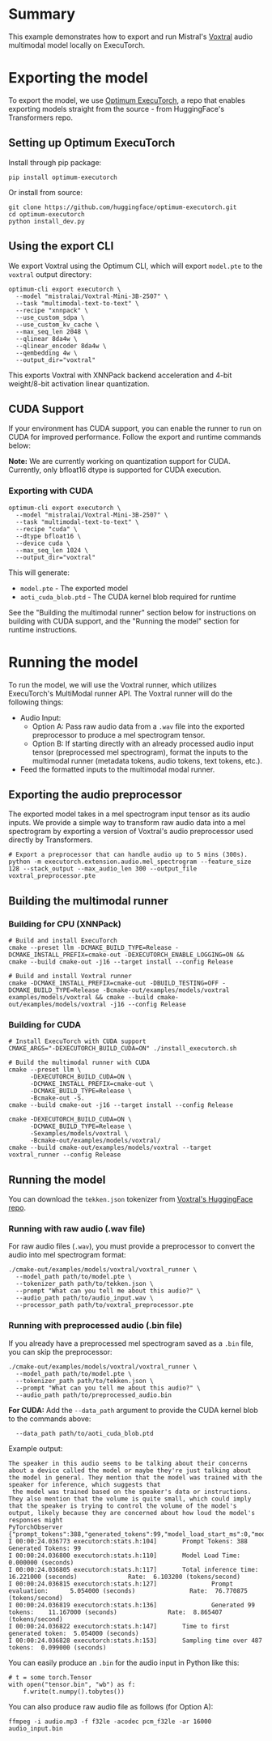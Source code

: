 # Summary

This example demonstrates how to export and run Mistral's [Voxtral](https://huggingface.co/mistralai/Voxtral-Mini-3B-2507) audio multimodal model locally on ExecuTorch.

# Exporting the model
To export the model, we use [Optimum ExecuTorch](https://github.com/huggingface/optimum-executorch), a repo that enables exporting models straight from the source - from HuggingFace's Transformers repo.

## Setting up Optimum ExecuTorch
Install through pip package:
```
pip install optimum-executorch
```

Or install from source:
```
git clone https://github.com/huggingface/optimum-executorch.git
cd optimum-executorch
python install_dev.py
```

## Using the export CLI
We export Voxtral using the Optimum CLI, which will export `model.pte` to the `voxtral` output directory:
```
optimum-cli export executorch \
  --model "mistralai/Voxtral-Mini-3B-2507" \
  --task "multimodal-text-to-text" \
  --recipe "xnnpack" \
  --use_custom_sdpa \
  --use_custom_kv_cache \
  --max_seq_len 2048 \
  --qlinear 8da4w \
  --qlinear_encoder 8da4w \
  --qembedding 4w \
  --output_dir="voxtral"
```

This exports Voxtral with XNNPack backend acceleration and 4-bit weight/8-bit activation linear quantization.

## CUDA Support
If your environment has CUDA support, you can enable the runner to run on CUDA for improved performance. Follow the export and runtime commands below:

**Note:** We are currently working on quantization support for CUDA. Currently, only bfloat16 dtype is supported for CUDA execution.

### Exporting with CUDA
```
optimum-cli export executorch \
  --model "mistralai/Voxtral-Mini-3B-2507" \
  --task "multimodal-text-to-text" \
  --recipe "cuda" \
  --dtype bfloat16 \
  --device cuda \
  --max_seq_len 1024 \
  --output_dir="voxtral"
```

This will generate:
- `model.pte` - The exported model
- `aoti_cuda_blob.ptd` - The CUDA kernel blob required for runtime

See the "Building the multimodal runner" section below for instructions on building with CUDA support, and the "Running the model" section for runtime instructions.

# Running the model
To run the model, we will use the Voxtral runner, which utilizes ExecuTorch's MultiModal runner API.
The Voxtral runner will do the following things:

- Audio Input:
   - Option A:  Pass raw audio data from a `.wav` file into the exported preprocessor to produce a mel spectrogram tensor.
   - Option B:  If starting directly with an already processed audio input tensor (preprocessed mel spectrogram), format the inputs to the multimodal runner (metadata tokens, audio tokens, text tokens, etc.).
- Feed the formatted inputs to the multimodal modal runner.


## Exporting the audio preprocessor
The exported model takes in a mel spectrogram input tensor as its audio inputs.
We provide a simple way to transform raw audio data into a mel spectrogram by exporting a version of Voxtral's audio preprocessor used directly by Transformers.

```
# Export a preprocessor that can handle audio up to 5 mins (300s).
python -m executorch.extension.audio.mel_spectrogram --feature_size 128 --stack_output --max_audio_len 300 --output_file voxtral_preprocessor.pte
```

## Building the multimodal runner

### Building for CPU (XNNPack)
```
# Build and install ExecuTorch
cmake --preset llm -DCMAKE_BUILD_TYPE=Release -DCMAKE_INSTALL_PREFIX=cmake-out -DEXECUTORCH_ENABLE_LOGGING=ON && cmake --build cmake-out -j16 --target install --config Release

# Build and install Voxtral runner
cmake -DCMAKE_INSTALL_PREFIX=cmake-out -DBUILD_TESTING=OFF -DCMAKE_BUILD_TYPE=Release -Bcmake-out/examples/models/voxtral examples/models/voxtral && cmake --build cmake-out/examples/models/voxtral -j16 --config Release
```

### Building for CUDA
```
# Install ExecuTorch with CUDA support
CMAKE_ARGS="-DEXECUTORCH_BUILD_CUDA=ON" ./install_executorch.sh

# Build the multimodal runner with CUDA
cmake --preset llm \
      -DEXECUTORCH_BUILD_CUDA=ON \
      -DCMAKE_INSTALL_PREFIX=cmake-out \
      -DCMAKE_BUILD_TYPE=Release \
      -Bcmake-out -S.
cmake --build cmake-out -j16 --target install --config Release

cmake -DEXECUTORCH_BUILD_CUDA=ON \
      -DCMAKE_BUILD_TYPE=Release \
      -Sexamples/models/voxtral \
      -Bcmake-out/examples/models/voxtral/
cmake --build cmake-out/examples/models/voxtral --target voxtral_runner --config Release
```

## Running the model
You can download the `tekken.json` tokenizer from [Voxtral's HuggingFace repo](https://huggingface.co/mistralai/Voxtral-Mini-3B-2507).

### Running with raw audio (.wav file)
For raw audio files (`.wav`), you must provide a preprocessor to convert the audio into mel spectrogram format:
```
./cmake-out/examples/models/voxtral/voxtral_runner \
  --model_path path/to/model.pte \
  --tokenizer_path path/to/tekken.json \
  --prompt "What can you tell me about this audio?" \
  --audio_path path/to/audio_input.wav \
  --processor_path path/to/voxtral_preprocessor.pte
```

### Running with preprocessed audio (.bin file)
If you already have a preprocessed mel spectrogram saved as a `.bin` file, you can skip the preprocessor:
```
./cmake-out/examples/models/voxtral/voxtral_runner \
  --model_path path/to/model.pte \
  --tokenizer_path path/to/tekken.json \
  --prompt "What can you tell me about this audio?" \
  --audio_path path/to/preprocessed_audio.bin
```


**For CUDA:** Add the `--data_path` argument to provide the CUDA kernel blob to the commands above:
```
  --data_path path/to/aoti_cuda_blob.ptd
```

Example output:
```
The speaker in this audio seems to be talking about their concerns about a device called the model or maybe they're just talking about the model in general. They mention that the model was trained with the speaker for inference, which suggests that
 the model was trained based on the speaker's data or instructions. They also mention that the volume is quite small, which could imply that the speaker is trying to control the volume of the model's output, likely because they are concerned about how loud the model's responses might
PyTorchObserver {"prompt_tokens":388,"generated_tokens":99,"model_load_start_ms":0,"model_load_end_ms":0,"inference_start_ms":1756351346381,"inference_end_ms":1756351362602,"prompt_eval_end_ms":1756351351435,"first_token_ms":1756351351435,"aggregate_sampling_time_ms":99,"SCALING_FACTOR_UNITS_PER_SECOND":1000}
I 00:00:24.036773 executorch:stats.h:104]       Prompt Tokens: 388    Generated Tokens: 99
I 00:00:24.036800 executorch:stats.h:110]       Model Load Time:                0.000000 (seconds)
I 00:00:24.036805 executorch:stats.h:117]       Total inference time:           16.221000 (seconds)              Rate:  6.103200 (tokens/second)
I 00:00:24.036815 executorch:stats.h:127]               Prompt evaluation:      5.054000 (seconds)               Rate:  76.770875 (tokens/second)
I 00:00:24.036819 executorch:stats.h:136]               Generated 99 tokens:    11.167000 (seconds)              Rate:  8.865407 (tokens/second)
I 00:00:24.036822 executorch:stats.h:147]       Time to first generated token:  5.054000 (seconds)
I 00:00:24.036828 executorch:stats.h:153]       Sampling time over 487 tokens:  0.099000 (seconds)
```

You can easily produce an `.bin` for the audio input in Python like this:
```
# t = some torch.Tensor
with open("tensor.bin", "wb") as f:
    f.write(t.numpy().tobytes())
```

You can also produce raw audio file as follows (for Option A):

```
ffmpeg -i audio.mp3 -f f32le -acodec pcm_f32le -ar 16000 audio_input.bin
```
